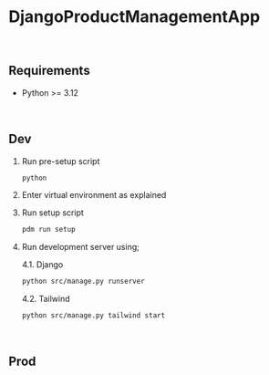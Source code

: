 # DjangoProductManagementApp

&nbsp;

## Requirements

- Python >= 3.12

&nbsp;

## Dev

1. Run pre-setup script

    ```bash
    python 
    ```

2. Enter virtual environment as explained

3. Run setup script

    ```bash
    pdm run setup 
    ```

4. Run development server using;

    4.1. Django

    ```bash
    python src/manage.py runserver
    ```

    4.2. Tailwind

    ```bash
    python src/manage.py tailwind start
    ```

<!-- TODO: Add more details -->

<!-- TODO: Instr Dev Env README -->

&nbsp;

## Prod

<!-- TODO: Instr Prod Env README -->

